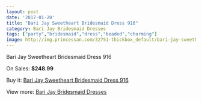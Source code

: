 ```yaml
---
layout: post
date: '2017-01-20'
title: "Bari Jay Sweetheart Bridesmaid Dress 916"
category: Bari Jay Bridesmaid Dresses
tags: ["party","bridesmaid","dress","beaded","charming"]
image: http://img.princessan.com/32751-thickbox_default/bari-jay-sweetheart-bridesmaid-dress-916.jpg
---
```

Bari Jay Sweetheart Bridesmaid Dress 916

On Sales: **$248.99**
<a href="https://www.princessan.com/en/15097-bari-jay-sweetheart-bridesmaid-dress-916.html"><amp-img layout="responsive" width="600" height="600" src="//img.princessan.com/32751-thickbox_default/bari-jay-sweetheart-bridesmaid-dress-916.jpg" alt="Bari Jay Sweetheart Bridesmaid Dress 916 0" /></a>

Buy it: [Bari Jay Sweetheart Bridesmaid Dress 916](https://www.princessan.com/en/15097-bari-jay-sweetheart-bridesmaid-dress-916.html "Bari Jay Sweetheart Bridesmaid Dress 916")

View more: [Bari Jay Bridesmaid Dresses](https://www.princessan.com/en/109- "Bari Jay Bridesmaid Dresses")